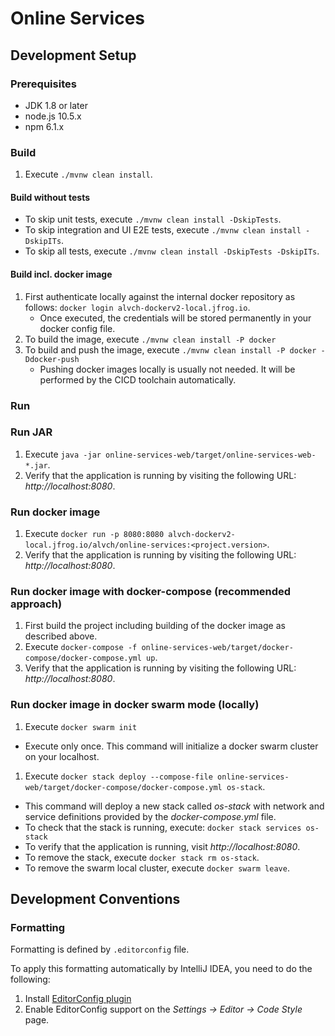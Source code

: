 # Online Services

## Development Setup

### Prerequisites

* JDK 1.8 or later
* node.js 10.5.x
* npm 6.1.x

### Build

1. Execute `./mvnw clean install`.

#### Build without tests

* To skip unit tests, execute `./mvnw clean install -DskipTests`.
* To skip integration and UI E2E tests, execute `./mvnw clean install -DskipITs`.
* To skip all tests, execute `./mvnw clean install -DskipTests -DskipITs`.

#### Build incl. docker image

1. First authenticate locally against the internal docker repository as follows: `docker login alvch-dockerv2-local.jfrog.io`.
    * Once executed, the credentials will be stored permanently in your docker config file.
1. To build the image, execute `./mvnw clean install -P docker`
1. To build and push the image, execute `./mvnw clean install -P docker -Ddocker-push`
    * Pushing docker images locally is usually not needed. It will be performed by the CICD toolchain automatically.

### Run

### Run JAR

1. Execute `java -jar online-services-web/target/online-services-web-*.jar`.
1. Verify that the application is running by visiting the following URL: _http://localhost:8080_.

### Run docker image

1. Execute `docker run -p 8080:8080 alvch-dockerv2-local.jfrog.io/alvch/online-services:<project.version>`.
1. Verify that the application is running by visiting the following URL: _http://localhost:8080_.

### Run docker image with docker-compose (recommended approach)

1. First build the project including building of the docker image as described above.
1. Execute `docker-compose -f online-services-web/target/docker-compose/docker-compose.yml up`.
1. Verify that the application is running by visiting the following URL: _http://localhost:8080_.

### Run docker image in docker swarm mode (locally)

1. Execute `docker swarm init`
* Execute only once. This command will initialize a docker swarm cluster on your localhost.
1. Execute `docker stack deploy --compose-file online-services-web/target/docker-compose/docker-compose.yml os-stack`.
* This command will deploy a new stack called _os-stack_ with network and service definitions provided by the _docker-compose.yml_ file.
* To check that the stack is running, execute: `docker stack services os-stack`
* To verify that the application is running, visit _http://localhost:8080_.
* To remove the stack, execute `docker stack rm os-stack`.
* To remove the swarm local cluster, execute `docker swarm leave`.

## Development Conventions

### Formatting

Formatting is defined by `.editorconfig` file. 

To apply this formatting automatically by IntelliJ IDEA, you need to do the following:

1. Install [EditorConfig plugin](https://plugins.jetbrains.com/plugin/7294-editorconfig)
1. Enable EditorConfig support on the *Settings -> Editor -> Code Style* page.    
